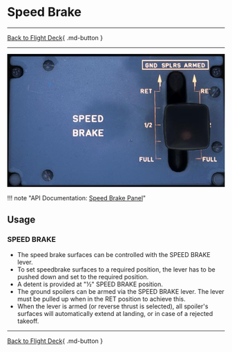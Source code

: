 # Speed Brake

---

[Back to Flight Deck](../index.md){ .md-button }

---

![Speed Brake Panel](../../../assets/a32nx-briefing/pedestal/Speed-brake-panel.jpg "Speed Brake Panel")

!!! note "API Documentation: [Speed Brake Panel](../../a32nx_api.md#speed-brake)"

## Usage

### SPEED BRAKE

- The speed brake surfaces can be controlled with the SPEED BRAKE lever.
- To set speedbrake surfaces to a required position, the lever has to be pushed down and set to the required position.
- A detent is provided at "½" SPEED BRAKE position.
- The ground spoilers can be armed via the SPEED BRAKE lever. The lever must be pulled up when in the RET position to achieve this.
- When the lever is armed (or reverse thrust is selected), all spoiler's surfaces will automatically extend at landing, or in case of a rejected takeoff.

---

[Back to Flight Deck](../index.md){ .md-button }

